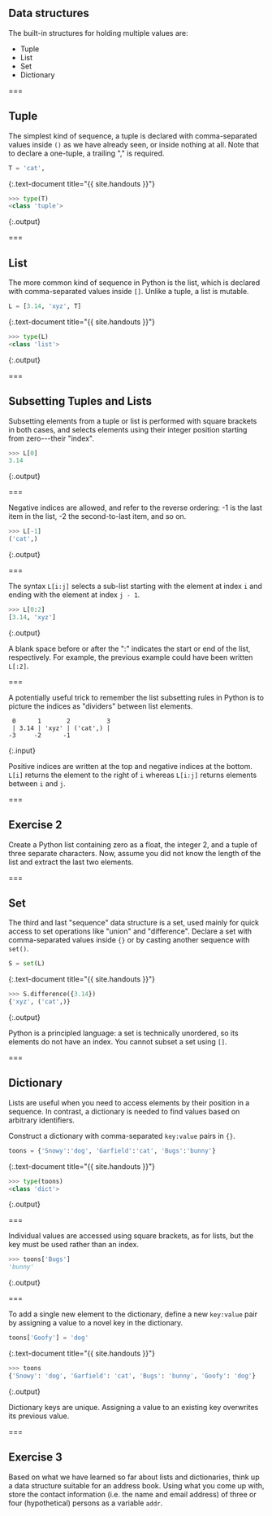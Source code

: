 ---
---

## Data structures

The built-in structures for holding multiple values are:

- Tuple
- List
- Set
- Dictionary

===

## Tuple

The simplest kind of sequence, a tuple is declared with comma-separated values inside `()` as we have already seen, or inside nothing at all. Note that to declare a one-tuple, a trailing "," is required.


~~~python
T = 'cat',
~~~
{:.text-document title="{{ site.handouts }}"}



~~~python
>>> type(T)
<class 'tuple'>
~~~
{:.output}



===

## List

The more common kind of sequence in Python is the list, which is declared with comma-separated values inside `[]`. Unlike a tuple, a list is mutable.


~~~python
L = [3.14, 'xyz', T]
~~~
{:.text-document title="{{ site.handouts }}"}



~~~python
>>> type(L)
<class 'list'>
~~~
{:.output}



===

## Subsetting Tuples and Lists

Subsetting elements from a tuple or list is performed with square brackets in both cases, and selects elements using their integer position starting from zero---their "index".


~~~python
>>> L[0]
3.14
~~~
{:.output}



===

Negative indices are allowed, and refer to the reverse ordering: -1 is the last item in the list, -2 the second-to-last item, and so on.


~~~python
>>> L[-1]
('cat',)
~~~
{:.output}



===

The syntax `L[i:j]` selects a sub-list starting with the element at index
`i` and ending with the element at index `j - 1`.


~~~python
>>> L[0:2]
[3.14, 'xyz']
~~~
{:.output}



A blank space before or after the ":" indicates the start or end of the list,
respectively. For example, the previous example could have been written 
`L[:2]`.

===

A potentially useful trick to remember the list subsetting rules in Python is
to picture the indices as "dividers" between list elements.

```
 0      1       2          3 
 | 3.14 | 'xyz' | ('cat',) |
-3     -2      -1
```
{:.input}

Positive indices are written at the top and negative indices at the bottom. 
`L[i]` returns the element to the right of `i` whereas `L[i:j]` returns
elements between `i` and `j`.

===

## Exercise 2

Create a Python list containing zero as a float, the integer 2, and a tuple of three separate characters. Now, assume you did not know the length of the list and extract the last two elements.

===

## Set

The third and last "sequence" data structure is a set, used mainly for quick access to set operations like "union" and "difference". Declare a set with comma-separated values inside `{}` or by casting another sequence with `set()`.


~~~python
S = set(L)
~~~
{:.text-document title="{{ site.handouts }}"}



~~~python
>>> S.difference({3.14})
{'xyz', ('cat',)}
~~~
{:.output}



Python is a principled language: a set is technically unordered, so its elements do not have an index. You cannot subset a set using `[]`.

===

## Dictionary

Lists are useful when you need to access elements by their position in a
sequence. In contrast, a dictionary is needed to find values based on arbitrary identifiers.

Construct a dictionary with comma-separated `key:value` pairs in `{}`.


~~~python
toons = {'Snowy':'dog', 'Garfield':'cat', 'Bugs':'bunny'}
~~~
{:.text-document title="{{ site.handouts }}"}



~~~python
>>> type(toons)
<class 'dict'>
~~~
{:.output}



===

Individual values are accessed using square brackets, as for lists, but the key must be used rather than an index.


~~~python
>>> toons['Bugs']
'bunny'
~~~
{:.output}



===

To add a single new element to the dictionary, define a new `key:value` pair by assigning a value to a novel key in the dictionary.


~~~python
toons['Goofy'] = 'dog'
~~~
{:.text-document title="{{ site.handouts }}"}



~~~python
>>> toons
{'Snowy': 'dog', 'Garfield': 'cat', 'Bugs': 'bunny', 'Goofy': 'dog'}
~~~
{:.output}



Dictionary keys are unique. Assigning a value to an existing key overwrites its previous value.

===

## Exercise 3

Based on what we have learned so far about lists and dictionaries, think up a data structure suitable for an address book. Using what you come up with, store the contact information (i.e. the name and email address) of three or four (hypothetical) persons as a variable `addr`.
